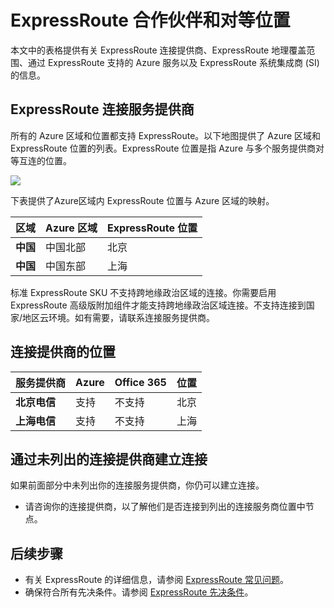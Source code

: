 <properties
   pageTitle="ExpressRoute 位置 | Azure"
   description="本文详细说明了服务的上市区域，以及如何连接到 Azure 区域。"
   services="expressroute"
   documentationCenter="na"
   authors="cherylmc"
   manager="carmonm"
   editor="" />  

<tags
   ms.service="expressroute"
   ms.devlang="na"
   ms.topic="get-started-article"
   ms.tgt_pltfrm="na"
   ms.workload="infrastructure-services"
   ms.date="01/12/2017"
   wacn.date="03/03/2017"
   ms.author="cherylmc" />


# ExpressRoute 合作伙伴和对等位置
本文中的表格提供有关 ExpressRoute 连接提供商、ExpressRoute 地理覆盖范围、通过 ExpressRoute 支持的 Azure 服务以及 ExpressRoute 系统集成商 (SI) 的信息。

## <a name="partners"></a>ExpressRoute 连接服务提供商

所有的 Azure 区域和位置都支持 ExpressRoute。以下地图提供了 Azure 区域和 ExpressRoute 位置的列表。ExpressRoute 位置是指 Azure 与多个服务提供商对等互连的位置。

![](./media/expressroute-locations/expressroute-locations-map.png)

下表提供了Azure区域内 ExpressRoute 位置与 Azure 区域的映射。

|**区域**|**Azure 区域**|**ExpressRoute 位置**|
|---|---|---|
|**中国**|中国北部|北京|
|**中国**|中国东部|上海|

标准 ExpressRoute SKU 不支持跨地缘政治区域的连接。你需要启用 ExpressRoute 高级版附加组件才能支持跨地缘政治区域连接。不支持连接到国家/地区云环境。如有需要，请联系连接服务提供商。

## 连接提供商的位置

| **服务提供商** |**Azure** | **Office 365** | **位置** |
|-----------------------|--------------------|----------------|---------------|
| **北京电信** | 支持 | 不支持 | 北京 |
| **上海电信** | 支持 | 不支持 | 上海 |

## 通过未列出的连接提供商建立连接 

如果前面部分中未列出你的连接服务提供商，你仍可以建立连接。

- 请咨询你的连接提供商，以了解他们是否连接到列出的连接服务商位置中节点。

## 后续步骤

- 有关 ExpressRoute 的详细信息，请参阅 [ExpressRoute 常见问题](/documentation/articles/expressroute-faqs/)。
- 确保符合所有先决条件。请参阅 [ExpressRoute 先决条件](/documentation/articles/expressroute-prerequisites/)。

<!---HONumber=Mooncake_Quality_Review_1230_2016-->
